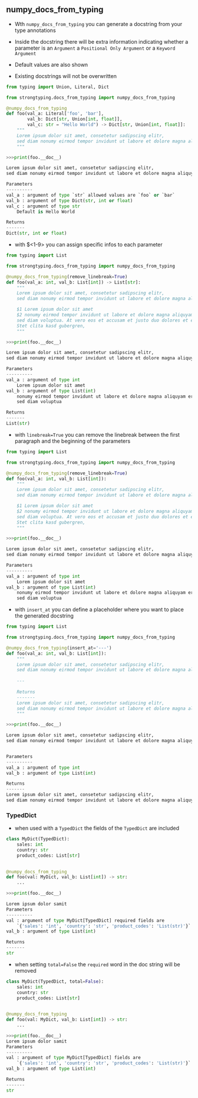 ## numpy_docs_from_typing

- Wth `numpy_docs_from_typing` you can generate a docstring from your type annotations
  
- Inside the docstring there will be extra information indicating whether a parameter is an `Argument` 
  a `Positional Only Argument` or a `Keyword Argument`
- Default values are also shown

- Existing docstrings will not be overwritten
```python
from typing import Union, Literal, Dict

from strongtyping.docs_from_typing import numpy_docs_from_typing

@numpy_docs_from_typing
def foo(val_a: Literal['foo', 'bar'], 
        val_b: Dict[str, Union[int, float]],
        val_c: str = "Hello World") -> Dict[str, Union[int, float]]:
    """
    Lorem ipsum dolor sit amet, consetetur sadipscing elitr,
    sed diam nonumy eirmod tempor invidunt ut labore et dolore magna aliquyam
    """

>>>print(foo.__doc__)

Lorem ipsum dolor sit amet, consetetur sadipscing elitr,
sed diam nonumy eirmod tempor invidunt ut labore et dolore magna aliquyam

Parameters
----------
val_a : argument of type `str` allowed values are `foo` or `bar`
val_b : argument of type Dict(str, int or float)
val_c : argument of type str
	Default is Hello World

Returns
-------
Dict(str, int or float)

```

- with $<1-9> you can assign specific infos to each parameter
```python
from typing import List

from strongtyping.docs_from_typing import numpy_docs_from_typing

@numpy_docs_from_typing(remove_linebreak=True)
def foo(val_a: int, val_b: List[int]) -> List[str]:
    """
    Lorem ipsum dolor sit amet, consetetur sadipscing elitr,
    sed diam nonumy eirmod tempor invidunt ut labore et dolore magna aliquyam

    $1 Lorem ipsum dolor sit amet
    $2 nonumy eirmod tempor invidunt ut labore et dolore magna aliquyam erat,
    sed diam voluptua. At vero eos et accusam et justo duo dolores et ea rebum.
    Stet clita kasd gubergren,
    """

>>>print(foo.__doc__)

Lorem ipsum dolor sit amet, consetetur sadipscing elitr,
sed diam nonumy eirmod tempor invidunt ut labore et dolore magna aliquyam

Parameters
----------
val_a : argument of type int
	Lorem ipsum dolor sit amet
val_b : argument of type List(int)
	nonumy eirmod tempor invidunt ut labore et dolore magna aliquyam erat,
	sed diam voluptua

Returns
-------
List(str)

```

- with `linebreak=True` you can remove the linebreak between the first paragraph and the beginning of the parameters
```python
from typing import List

from strongtyping.docs_from_typing import numpy_docs_from_typing

@numpy_docs_from_typing(remove_linebreak=True)
def foo(val_a: int, val_b: List[int]):
    """
    Lorem ipsum dolor sit amet, consetetur sadipscing elitr,
    sed diam nonumy eirmod tempor invidunt ut labore et dolore magna aliquyam

    $1 Lorem ipsum dolor sit amet
    $2 nonumy eirmod tempor invidunt ut labore et dolore magna aliquyam erat,
    sed diam voluptua. At vero eos et accusam et justo duo dolores et ea rebum.
    Stet clita kasd gubergren,
    """

>>>print(foo.__doc__)

Lorem ipsum dolor sit amet, consetetur sadipscing elitr,
sed diam nonumy eirmod tempor invidunt ut labore et dolore magna aliquyam

Parameters
----------
val_a : argument of type int
	Lorem ipsum dolor sit amet
val_b : argument of type List(int)
	nonumy eirmod tempor invidunt ut labore et dolore magna aliquyam erat,
	sed diam voluptua
```

- with `insert_at` you can define a placeholder where you want to place the generated docstring
```python
from typing import List

from strongtyping.docs_from_typing import numpy_docs_from_typing

@numpy_docs_from_typing(insert_at='---')
def foo(val_a: int, val_b: List[int]):
    """
    Lorem ipsum dolor sit amet, consetetur sadipscing elitr,
    sed diam nonumy eirmod tempor invidunt ut labore et dolore magna aliquyam
    
    ---
    
    Returns
    -------
    Lorem ipsum dolor sit amet, consetetur sadipscing elitr,
    sed diam nonumy eirmod tempor invidunt ut labore et dolore magna aliquyam
    """

>>>print(foo.__doc__)

Lorem ipsum dolor sit amet, consetetur sadipscing elitr,
sed diam nonumy eirmod tempor invidunt ut labore et dolore magna aliquyam


Parameters
----------
val_a : argument of type int
val_b : argument of type List(int)

Returns
-------
Lorem ipsum dolor sit amet, consetetur sadipscing elitr,
sed diam nonumy eirmod tempor invidunt ut labore et dolore magna aliquyam

```

### TypedDict
- when used with a `TypedDict` the fields of the `TypedDict` are included
```python
class MyDict(TypedDict):
    sales: int
    country: str
    product_codes: List[str]

    
@numpy_docs_from_typing
def foo(val: MyDict, val_b: List[int]) -> str:
    ...

>>>print(foo.__doc__)

Lorem ipsum dolor samit
Parameters
----------
val : argument of type MyDict[TypedDict] required fields are 
	`{'sales': 'int', 'country': 'str', 'product_codes': 'List(str)'}`
val_b : argument of type List(int)

Returns
-------
str
```
- when setting `total=False` the `required` word in the doc string will be removed
```python
class MyDict(TypedDict, total=False):
    sales: int
    country: str
    product_codes: List[str]

    
@numpy_docs_from_typing
def foo(val: MyDict, val_b: List[int]) -> str:
    ...

>>>print(foo.__doc__)
Lorem ipsum dolor samit
Parameters
----------
val : argument of type MyDict[TypedDict] fields are 
	`{'sales': 'int', 'country': 'str', 'product_codes': 'List(str)'}`
val_b : argument of type List(int)

Returns
-------
str
```
